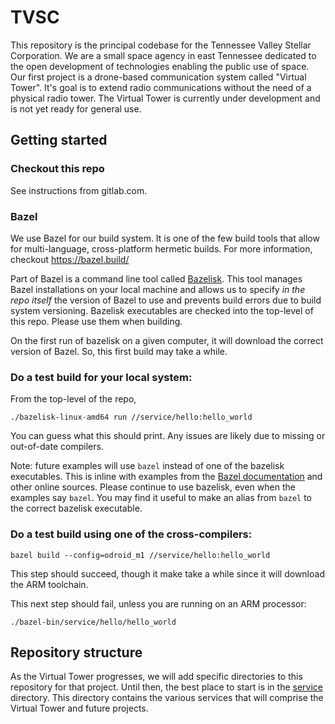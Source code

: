 # TVSC

This repository is the principal codebase for the Tennessee Valley Stellar Corporation. We are a small space agency in east Tennessee dedicated to the open development of technologies enabling the public use of space. Our first project is a drone-based communication system called "Virtual Tower". It's goal is to extend radio communications without the need of a physical radio tower. The Virtual Tower is currently under development and is not yet ready for general use.

## Getting started

### Checkout this repo

See instructions from gitlab.com.

### Bazel

We use Bazel for our build system. It is one of the few build tools that allow for multi-language, cross-platform hermetic builds. For more information, checkout https://bazel.build/

Part of Bazel is a command line tool called [Bazelisk](https://github.com/bazelbuild/bazelisk). This tool manages Bazel installations on your local machine and allows us to specify *in the repo itself* the version of Bazel to use and prevents build errors due to build system versioning. Bazelisk executables are checked into the top-level of this repo. Please use them when building.

On the first run of bazelisk on a given computer, it will download the correct version of Bazel. So, this first build may take a while.

### Do a test build for your local system:

From the top-level of the repo,
```
./bazelisk-linux-amd64 run //service/hello:hello_world
```

You can guess what this should print. Any issues are likely due to missing or out-of-date compilers.

Note: future examples will use `bazel` instead of one of the bazelisk executables. This is inline with examples from the [Bazel documentation](https://bazel.build/) and other online sources. Please continue to use bazelisk, even when the examples say `bazel`. You may find it useful to make an alias from `bazel` to the correct bazelisk executable.

### Do a test build using one of the cross-compilers:
```
bazel build --config=odroid_m1 //service/hello:hello_world
```

This step should succeed, though it make take a while since it will download the ARM toolchain.

This next step should fail, unless you are running on an ARM processor:

```
./bazel-bin/service/hello/hello_world
```

## Repository structure

As the Virtual Tower progresses, we will add specific directories to this repository for that project. Until then, the best place to start is in the [service](./service) directory. This directory contains the various services that will comprise the Virtual Tower and future projects.
